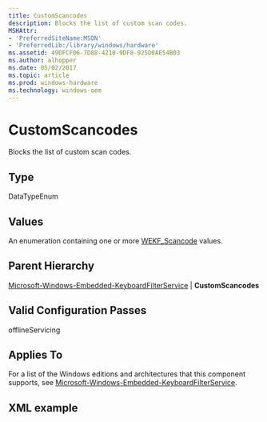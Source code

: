 ```yaml
---
title: CustomScancodes
description: Blocks the list of custom scan codes.
MSHAttr:
- 'PreferredSiteName:MSDN'
- 'PreferredLib:/library/windows/hardware'
ms.assetid: 49DFCF06-7D88-4210-9DF8-925D0AE54B03
ms.author: alhopper
ms.date: 05/02/2017
ms.topic: article
ms.prod: windows-hardware
ms.technology: windows-oem
---
```


# CustomScancodes


Blocks the list of custom scan codes.

## Type


DataTypeEnum

## Values


An enumeration containing one or more [WEKF\_Scancode](https://msdn.microsoft.com/library/windows/hardware/mt633820) values.

## Parent Hierarchy


[Microsoft-Windows-Embedded-KeyboardFilterService](microsoft-windows-embedded-keyboardfilterservice.md) | **CustomScancodes**

## Valid Configuration Passes


offlineServicing

## Applies To


For a list of the Windows editions and architectures that this component supports, see [Microsoft-Windows-Embedded-KeyboardFilterService](microsoft-windows-embedded-keyboardfilterservice.md).

## XML example


```
```

 

 






